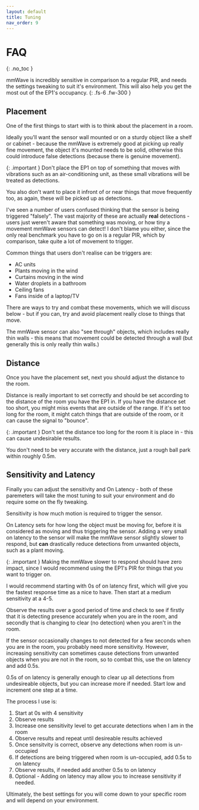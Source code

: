 ```yaml
---
layout: default
title: Tuning
nav_order: 9
---
```


# FAQ

{: .no_toc }

mmWave is incredibly sensitive in comparison to a regular PIR, and needs the settings tweaking to suit it's environment. This will also help you get the most out of the EP1's occupancy.
{: .fs-6 .fw-300 }

## Placement

One of the first things to start with is to think about the placement in a room.

Ideally you'll want the sensor wall mounted or on a sturdy object like a shelf or cabinet - because the mmWave is extremely good at picking up really fine movement, the object it's mounted needs to be solid, otherwise this could introduce false detections (because there is genuine movement).

{: .important }
Don't place the EP1 on top of something that moves with vibrations such as an air-conditioning unit, as these small vibrations will be treated as detections.

You also don't want to place it infront of or near things that move frequently too, as again, these will be picked up as detections.

I've seen a number of users confused thinking that the sensor is being triggered "falsely". The vast majority of these are actually **real** detections - users just weren't aware that something was moving, or how tiny a movement mmWave sensors can detect! I don't blame you either, since the only real benchmark you have to go on is a regular PIR, which by comparison, take quite a lot of movement to trigger.

Common things that users don't realise can be triggers are:
* AC units
* Plants moving in the wind
* Curtains moving in the wind
* Water droplets in a bathroom
* Ceiling fans
* Fans inside of a laptop/TV

There are ways to try and combat these movements, which we will discuss below - but if you can, try and avoid placement really close to things that move. 

The mmWave sensor can also "see through" objects, which includes really thin walls - this means that movement could be detected through a wall (but generally this is only really thin walls.)

## Distance

Once you have the placement set, next you should adjust the distance to the room.

Distance is really important to set correctly and should be set according to the distance of the room you have the EP1 in. If you have the distance set too short, you might miss events that are outside of the range. If it's set too long for the room, it might catch things that are outside of the room, or it can cause the signal to "bounce".

{: .important }
Don't set the distance too long for the room it is place in - this can cause undesirable results.

You don't need to be very accurate with the distance, just a rough ball park within roughly 0.5m.

## Sensitivity and Latency

Finally you can adjust the sensitivity and On Latency - both of these paremeters will take the most tuning to suit your environment and do require some on the fly tweaking.

Sensitivity is how much motion is required to trigger the sensor.

On Latency sets for how long the object must be moving for, before it is considered as moving and thus triggering the sensor. Adding a very small on latency to the sensor will make the mmWave sensor slightly slower to respond, but **can** drastically reduce detections from unwanted objects, such as a plant moving.

{: .important }
Making the mmWave slower to respond should have zero impact, since I would recommend using the EP1's PIR for things that you want to trigger on.

I would recommend starting with 0s of on latency first, which will give you the fastest response time as a nice to have. Then start at a medium sensitivity at a 4-5.

Observe the results over a good period of time and check to see if firstly that it is detecting presence accurately when you are in the room, and secondly that is changing to clear (no detection) when you aren't in the room.

If the sensor occasionally changes to not detected for a few seconds when you are in the room, you probably need more sensitivity. However, increasing sensitivity can sometimes cause detections from unwanted objects when you are not in the room, so to combat this, use the on latency and add 0.5s.

0.5s of on latency is generally enough to clear up all detections from undesireable objects, but you can increase more if needed. Start low and increment one step at a time.

The process I use is:

1. Start at 0s with 4 sensitivity
2. Observe results
3. Increase one sensitivity level to get accurate detections when I am in the room
4. Observe results and repeat until desireable results achieved
5. Once sensitvity is correct, observe any detections when room is un-occupied
6. If detections are being triggered when room is un-occupied, add 0.5s to on latency
7. Observe results, if needed add another 0.5s to on latency
8. Optional - Adding on latency may allow you to increase sensitivity if needed.

Ultimately, the best settings for you will come down to your specific room and will depend on your environment.